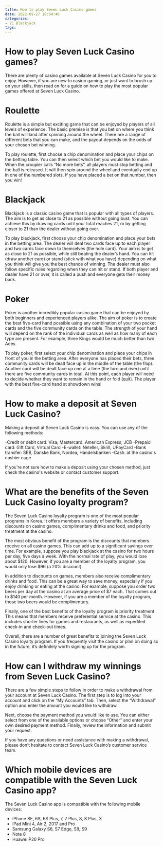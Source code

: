 ```yaml
---
title: How to play Seven Luck Casino games
date: 2022-09-27 10:54:46
categories:
- 21 Blackjack
tags:
---
```



#  How to play Seven Luck Casino games?

There are plenty of casino games available at Seven Luck Casino for you to enjoy. However, if you are new to casino gaming, or just want to brush up on your skills, then read on for a guide on how to play the most popular games offered at Seven Luck Casino.

# Roulette

Roulette is a simple but exciting game that can be enjoyed by players of all levels of experience. The basic premise is that you bet on where you think the ball will land after spinning around the wheel. There are a range of different bets that you can make, and the payout depends on the odds of your chosen bet winning.

To play roulette, first choose a chip denomination and place your chips on the betting table. You can then select which bet you would like to make. When the croupier calls “No more bets”, all players must stop betting and the ball is released. It will then spin around the wheel and eventually end up in one of the numbered slots. If you have placed a bet on that number, then you win!

# Blackjack

Blackjack is a classic casino game that is popular with all types of players. The aim is to get as close to 21 as possible without going bust. You can achieve this by drawing cards until your total reaches 21, or by getting closer to 21 than the dealer without going over.

To play blackjack, first choose your chip denomination and place your bets in the betting area. The dealer will deal two cards face up to each player and two cards face down to themselves (the hole card). Your aim is to get as close to 21 as possible, while still beating the dealer’s hand. You can hit (draw another card) or stand (stick with what you have) depending on what you think will give you the best chance of winning. The dealer must also follow specific rules regarding when they can hit or stand. If both player and dealer have 21 or over, it is called a push and everyone gets their money back.

# Poker

Poker is another incredibly popular casino game that can be enjoyed by both beginners and experienced players alike. The aim of poker is to create the best five-card hand possible using any combination of your two pocket cards and the five community cards on the table. The strength of your hand will depend on the rank of the individual cards as well as how many of each type are present. For example, three Kings would be much better than two Aces.

To play poker, first select your chip denomination and place your chips in front of you in the betting area. After everyone has placed their bets, three community cards will be dealt face up in the middle of the table (the flop). Another card will be dealt face up one at a time (the turn and river) until there are five community cards in total. At this point, each player will need to decide whether they want to remain in the hand or fold (quit). The player with the best five-card hand at showdown wins!

#  How to make a deposit at Seven Luck Casino?

Making a deposit at Seven Luck Casino is easy. You can use any of the following methods:

-Credit or debit card: Visa, Mastercard, American Express, JCB
-Prepaid card: Gift Card, Virtual Card
-E-wallet: Neteller, Skrill, UPayCard
-Bank transfer: SEB, Danske Bank, Nordea, Handelsbanken
-Cash: at the casino's cashier cage

If you're not sure how to make a deposit using your chosen method, just check the casino's website or contact customer support.

#  What are the benefits of the Seven Luck Casino loyalty program?

The Seven Luck Casino loyalty program is one of the most popular programs in Korea. It offers members a variety of benefits, including discounts on casino games, complimentary drinks and food, and priority treatment at the casino.

The most obvious benefit of the program is the discounts that members receive on all casino games. This can add up to a significant savings over time. For example, suppose you play blackjack at the casino for two hours per day, five days a week. With the normal rate of play, you would lose about $120. However, if you are a member of the loyalty program, you would only lose $96 (a 20% discount).

In addition to discounts on games, members also receive complimentary drinks and food. This can be a great way to save money, especially if you enjoy drinking or eating at the casino. For example, suppose you order two beers per day at the casino at an average price of $7 each. That comes out to $140 per month. However, if you are a member of the loyalty program, those two beers would be complimentary.

Finally, one of the best benefits of the loyalty program is priority treatment. This means that members receive preferential service at the casino. This includes shorter lines for games and restaurants, as well as expedited check-in and check-out times.

Overall, there are a number of great benefits to joining the Seven Luck Casino loyalty program. If you frequently visit the casino or plan on doing so in the future, it’s definitely worth signing up for the program.

#  How can I withdraw my winnings from Seven Luck Casino?

There are a few simple steps to follow in order to make a withdrawal from your account at Seven Luck Casino. The first step is to log into your account and click on the “My Accounts” tab. Then, select the “Withdrawal” option and enter the amount you would like to withdraw.

Next, choose the payment method you would like to use. You can either select from one of the available options or choose “Other” and enter your own desired payment method. Finally, review the information and submit your request.

If you have any questions or need assistance with making a withdrawal, please don’t hesitate to contact Seven Luck Casino’s customer service team.

#  Which mobile devices are compatible with the Seven Luck Casino app?

The Seven Luck Casino app is compatible with the following mobile devices: 
- iPhone SE, 6S, 6S Plus, 7, 7 Plus, 8, 8 Plus, X
- iPad Mini 4, Air 2, 2017 and Pro
- Samsung Galaxy S6, S7 Edge, S8, S9
- Note 8
- Huawei P20 Pro